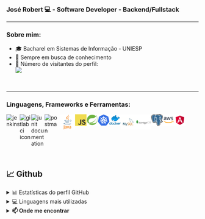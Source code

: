 ### José Robert 💻 - Software Developer - Backend/Fullstack

---

### Sobre mim:
- 🎓 Bacharel em Sistemas de Informação - UNIESP
- 🌱 Sempre em busca de conhecimento
- 🎢 Número de visitantes do perfil:  
![](https://visitor-badge.glitch.me/badge?page_id=Jose-Robert.Jose-Robert)

<br/>

---

### Linguagens, Frameworks e Ferramentas:
[<img align="left" alt="jenkins" width="35px" src="https://miro.medium.com/max/800/1*LOFbTP2SxXcFpM_qTsUSuw.png" />][jenkins]
[<img align="left" alt="gitlabci icon" width="30px" src="https://miro.medium.com/max/340/1*HP0Qss6BAQcv0UbHb21YFQ.png">][gitlabci]
[<img align="left" alt="junit documentation" width="35px" src="https://miro.medium.com/max/460/1*ahIiDbsR6s9XgR45nJJ5DA.png">][junit]
[<img align="left" alt="postman" width="40px" src="https://s3.amazonaws.com/media-p.slid.es/uploads/327261/images/5065937/pm-logo-vert.png">][postman]
<img align="left" alt="Java" width="40px" src="https://raw.githubusercontent.com/github/explore/80688e429a7d4ef2fca1e82350fe8e3517d3494d/topics/java/java.png" />
<img align="left" alt="JavaScript" width="30px" src="https://raw.githubusercontent.com/github/explore/80688e429a7d4ef2fca1e82350fe8e3517d3494d/topics/javascript/javascript.png" />
<img align="left" alt="Spring Boot" width="30px" src="https://raw.githubusercontent.com/github/explore/80688e429a7d4ef2fca1e82350fe8e3517d3494d/topics/spring-boot/spring-boot.png" />
<img align="left" alt="Kubernetes" width="30px" src="https://raw.githubusercontent.com/github/explore/80688e429a7d4ef2fca1e82350fe8e3517d3494d/topics/kubernetes/kubernetes.png" />
<img align="left" alt="Docker" width="30px" src="https://raw.githubusercontent.com/github/explore/80688e429a7d4ef2fca1e82350fe8e3517d3494d/topics/docker/docker.png" />
<img align="left" alt="Mysql" width="40px" src="https://raw.githubusercontent.com/github/explore/80688e429a7d4ef2fca1e82350fe8e3517d3494d/topics/mysql/mysql.png" />
<img align="left" alt="MongoDB" width="40px" src="https://raw.githubusercontent.com/github/explore/80688e429a7d4ef2fca1e82350fe8e3517d3494d/topics/mongodb/mongodb.png" />
<img align="left" alt="Postgresql" width="30px" src="https://raw.githubusercontent.com/github/explore/80688e429a7d4ef2fca1e82350fe8e3517d3494d/topics/postgresql/postgresql.png" />
<img align="left" alt="AWS" width="30px" src="https://raw.githubusercontent.com/github/explore/fbceb94436312b6dacde68d122a5b9c7d11f9524/topics/aws/aws.png" />
<img align="left" alt="Angular" width="30px" src="https://raw.githubusercontent.com/github/explore/80688e429a7d4ef2fca1e82350fe8e3517d3494d/topics/angular/angular.png" />


<br/><br/><br/><br/>
---

## 📈 Github

<!-- https://github.com/anuraghazra/github-readme-stats -->
<details>
  <summary>📊 Estatísticas do perfil GitHub</summary>
  <br/>
  <a href="https://github.com/anuraghazra/github-readme-stats"><img alt="Jose-Robert's Github Stats" src="https://github-readme-stats.vercel.app/api?username=Jose-Robert&show_icons=true&count_private=true&hide=" /></a>
</details>

<details> 
  <summary>💻 Linguagens mais utilizadas </summary>
  <br/>
  <a href="https://github.com/anuraghazra/github-readme-stats"><img alt="Jose-Robert's Top Languages" src="https://github-readme-stats.vercel.app/api/top-langs/?username=Jose-Robert&langs_count=10&layout=compact#" /></a>
  <br/>
</details>

<details>
<summary> <b>📫 Onde me encontrar </b></summary>
<p align="center">
<a href="https://www.linkedin.com/in/joserobertgoncalves/"><img alt="LinkedIn" src="https://img.shields.io/badge/LinkedIn-Jose%20Robert%20Goncalves-blue?style=for-the-badge&logo=linkedin"></a>
<a href="mailto:jrobert.dev@hotmail.com"><img alt="Email" src="https://img.shields.io/badge/Email-Jose%20Robert%20Goncalves-blue?style=for-the-badge&logo=gmail"></a>
</p>
</details>


[gitlabci]: https://docs.gitlab.com/ee/ci/
[java]: https://docs.oracle.com/en/java/
[junit]: https://junit.org/
[postman]: https://www.postman.com/
[maven]: https://maven.apache.org/guides/index.html
[jenkins]: https://www.jenkins.io/doc/
[oracle]: https://docs.oracle.com/en/database/oracle/oracle-database/
